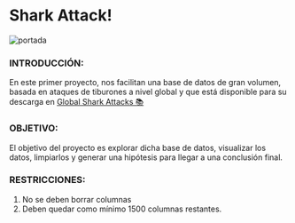 # Shark Attack!
![portada](https://img.freepik.com/free-vector/marine-logo-with-big-blue-shark-shark-attack-text_1308-93330.jpg)


### INTRODUCCIÓN:

En este primer proyecto, nos facilitan una base de datos de gran volumen, basada en ataques de tiburones a nivel global y que está disponible para su descarga en [Global Shark Attacks 📚](https://www.kaggle.com/teajay/global-shark-attacks)

### OBJETIVO:

El objetivo del proyecto es explorar dicha base de datos, visualizar los datos, limpiarlos y generar una hipótesis para llegar a una conclusión final.

### RESTRICCIONES:

1. No se deben borrar columnas
2. Deben quedar como mínimo 1500 columnas restantes.





